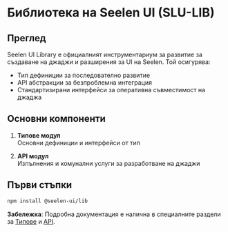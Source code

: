 # **Библиотека на Seelen UI (SLU-LIB)**

## Преглед

Seelen UI Library е официалният инструментариум за развитие за създаване на
джаджи и разширения за UI на Seelen. Той осигурява:

- Тип дефиниции за последователно развитие
- API абстракции за безпроблемна интеграция
- Стандартизирани интерфейси за оперативна съвместимост на джаджа

## Основни компоненти

1. **Типове модул**\
   Основни дефиниции и интерфейси от тип

2. **API модул**\
   Изпълнения и комунални услуги за разработване на джаджи

## Първи стъпки

```bash
npm install @seelen-ui/lib
```

**Забележка**: Подробна документация е налична в специалните раздели за
[Типове](./library-types) и [API](./library-api).
